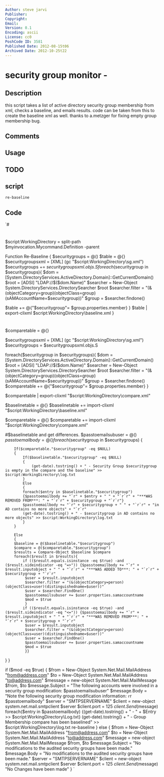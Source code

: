 ```yaml
---
Author: steve jarvi
Publisher: 
Copyright: 
Email: 
Version: 0.1
Encoding: ascii
License: cc0
PoshCode ID: 3581
Published Date: 2012-08-15t06
Archived Date: 2012-10-25t22
---
```


# security group monitor - 

## Description

this script takes a list of active directory security group membership from xml, checks a baseline, and emails results.  code can be taken from this to create the baseline xml as well.  thanks to a.metzger for fixing empty group membership bug.

## Comments



## Usage



## TODO



## script

`re-baseline`

## Code

`#
 #
 #
 
 $script:WorkingDirectory = split-path $myinvocation.Mycommand.Definition -parent
 
 
 Function Re-Baseline
 {
 $securitygroups = @()
 $table = @{}
 $securitygroupsxml = [XML] (gc "$script:WorkingDirectory\sg.xml")
 $securitygroups += $securitygroupsxml.objs.S
 foreach($securitygroup in $securitygroups){
 $dom = [System.DirectoryServices.ActiveDirectory.Domain]::GetCurrentDomain() 
 $root = [ADSI] "LDAP://$($dom.Name)"
 $searcher = New-Object System.DirectoryServices.DirectorySearcher $root
 $searcher.filter = "(&(objectCategory=group)(objectClass=group)(sAMAccountName=$securitygroup))" 
 $group = $searcher.findone()
 
 $table += @{"$securitygroup"= $group.properties.member}
 }
 $table | export-clixml $script:WorkingDirectory\baseline.xml
 }
 
 
 
 
 #
 $comparetable = @{}
 
 $securitygroupsxml = [XML] (gc "$script:WorkingDirectory\sg.xml")
 $securitygroups = $securitygroupsxml.objs.S
 
 foreach($securitygroup in $securitygroups){
 	$dom = [System.DirectoryServices.ActiveDirectory.Domain]::GetCurrentDomain()
 	$root = [ADSI] "LDAP://$($dom.Name)"
 	$searcher = New-Object System.DirectoryServices.DirectorySearcher $root
 	$searcher.filter = "(&(objectCategory=group)(objectClass=group)(sAMAccountName=$securitygroup))"
 	$group = $searcher.findone()
 	$comparetable += @{"$securitygroup"= $group.properties.member}
 }
 
 $comparetable | export-clixml "$script:WorkingDirectory\compare.xml"
 
 $baselinetable = @{}
 $baselinetable += import-clixml "$script:WorkingDirectory\baseline.xml"
 
 $comparetable = @{}
 $comparetable += import-clixml "$script:WorkingDirectory\compare.xml"
 
 #$baselinetable and get differences.
 $passtoemailsubuser = @()
 $passtoemailbody = @()
 foreach($securitygroup in $securitygroups) {
 
 	
 		
 		If($comparetable."$securitygroup" -eq $NULL)
 		{
 			If($baselinetable."$securitygroup" -eq $NULL)
 			{
 				(get-date).tostring() + " - Security Group $securitygroup is empty in the compare and the baseline" >> $script:WorkingDirectory\log.txt
 			}
 			Else
 			{
 			foreach($entry in $baselinetable."$securitygroup")
 			{$passtoemailbody += "`r" + $entry + " " + "`r`r" + "***WAS REMOVED FROM***: " + "`r`r" + $securitygroup + "`r`r"}
 			$passtoemailbody += "`r" + $securitygroup + " " + "`r`r" + "in AD contains no more objects" + "`r`r"
 			(get-date).tostring() + " - $securitygroup in AD contains no more objects" >> $script:WorkingDirectory\log.txt
 			}
 		}
 	
 		Else
 		{
 		$baseline = @($baselinetable."$securitygroup")
 		$compare = @($comparetable."$securitygroup")
 		$results = Compare-Object $baseline $compare
 		foreach($result in $results){
 			if (($result.equals.isinstance -eq $true) -and ($result.sideindicator -eq "=>")) {$passtoemailbody += "`r" + $result.inputobject + " " + "`r`r" + "***WAS ADDED TO***: " + "`r`r" + $securitygroup + "`r`r"
             $user = $result.inputobject
             $searcher.filter = "(&(objectCategory=person)(objectClass=user)(distinguishedname=$user))"
             $user = $searcher.FindOne()
             $passtoemailsubuser += $user.properties.samaccountname
             $mod = $true
             }
 			if (($result.equals.isinstance -eq $true) -and ($result.sideindicator -eq "<=")) {$passtoemailbody += "`r" + $result.inputobject + " " + "`r`r" + "***WAS REMOVED FROM***: " + "`r`r" + $securitygroup + "`r`r"
             $user = $result.inputobject
             $searcher.filter = "(&(objectCategory=person)(objectClass=user)(distinguishedname=$user))"
             $user = $searcher.FindOne()
             $passtoemailsubuser += $user.properties.samaccountname
             $mod = $true
             }}
 }
 }
 
 
 if ($mod -eq $true) {
 	$from = New-Object System.Net.Mail.MailAddress "from@address.com" 
 	$to =   New-Object System.Net.Mail.MailAddress "to@address.com" 
 	$message = new-object  System.Net.Mail.MailMessage $from, $to 
 	$message.Subject = "The following accounts were involved in a security group modification: $passtoemailsubuser" 
 	$message.Body = "Note the following security group modification information: `r`r $passtoemailbody"
 	$server = "SMTPSERVERNAME" 
 	$client = new-object system.net.mail.smtpclient $server
 	$client.port = 125
 	$client.Send($message)
 	foreach($entry in $passtoemailbody)
 	{(get-date).tostring() + " - " + $Entry >> $script:WorkingDirectory\Log.txt}
 	(get-date).tostring() + " - Group Membership compare has been baselined" >> $script:WorkingDirectory\log.txt
 	re-baseline	
 	}
 else { 
 	$from = New-Object System.Net.Mail.MailAddress "from@address.com" 
 	$to =   New-Object System.Net.Mail.MailAddress "to@address.com" 
 	$message = new-object  System.Net.Mail.MailMessage $from, $to 
 	$message.Subject = "No modifications to the audited security groups have been made." 
 	$message.Body = "No modifications to the audited security groups have been made."
 	$server = "SMTPSERVERNAME" 
 	$client = new-object system.net.mail.smtpclient $server
 	$client.port = 125
 	$client.Send($message)
 	"No Changes have been made"
 	}
`

